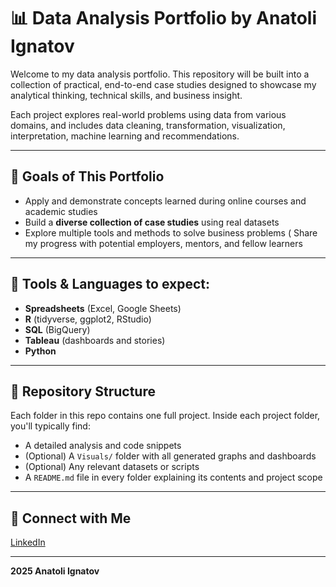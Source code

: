 # 📊 Data Analysis Portfolio by Anatoli Ignatov

Welcome to my data analysis portfolio. This repository will be built into a collection of practical, end-to-end case studies designed to showcase my analytical thinking, technical skills, and business insight.

Each project explores real-world problems using data from various domains, and includes data cleaning, transformation, visualization, interpretation, machine learning and recommendations.

---

## 🎯 Goals of This Portfolio

* Apply and demonstrate concepts learned during online courses and academic studies
* Build a **diverse collection of case studies** using real datasets
* Explore multiple tools and methods to solve business problems
( Share my progress with potential employers, mentors, and fellow learners

---

## 🧰 Tools & Languages to expect:

* **Spreadsheets** (Excel, Google Sheets)
* **R** (tidyverse, ggplot2, RStudio)
* **SQL** (BigQuery)
* **Tableau** (dashboards and stories)
* **Python** 

---

## 📁 Repository Structure

Each folder in this repo contains one full project. Inside each project folder, you'll typically find:

* A detailed analysis and code snippets
* (Optional) A `Visuals/` folder with all generated graphs and dashboards
* (Optional) Any relevant datasets or scripts
* A `README.md` file in every folder explaining its contents and project scope

---

## 📎 Connect with Me

[LinkedIn](https://www.linkedin.com/in/anatoli-ignatov-45891421a/)

---

**2025 Anatoli Ignatov**
